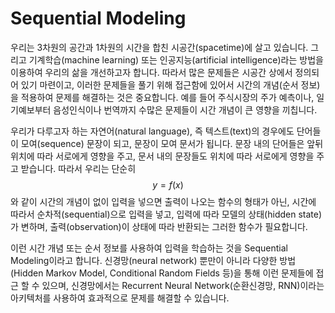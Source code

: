 # Sequential Modeling

우리는 3차원의 공간과 1차원의 시간을 합친 시공간(spacetime)에 살고 있습니다. 그리고 기계학습(machine learning) 또는 인공지능(artificial intelligence)라는 방법을 이용하여 우리의 삶을 개선하고자 합니다. 따라서 많은 문제들은 시공간 상에서 정의되어 있기 마련이고, 이러한 문제들을 풀기 위해 접근함에 있어서 시간의 개념(순서 정보)을 적용하여 문제를 해결하는 것은 중요합니다. 예를 들어 주식시장의 주가 예측이나, 일기예보부터 음성인식이나 번역까지 수많은 문제들이 시간 개념이 큰 영향을 끼칩니다.

우리가 다루고자 하는 자연어(natural language), 즉 텍스트(text)의 경우에도 단어들이 모여(sequence) 문장이 되고, 문장이 모여 문서가 됩니다. 문장 내의 단어들은 앞뒤 위치에 따라 서로에게 영향을 주고, 문서 내의 문장들도 위치에 따라 서로에게 영향을 주고 받습니다. 따라서 우리는 단순히 $$ y=f(x) $$와 같이 시간의 개념이 없이 입력을 넣으면 출력이 나오는 함수의 형태가 아닌, 시간에 따라서 순차적(sequential)으로 입력을 넣고, 입력에 따라 모델의 상태(hidden state)가 변하며, 출력(observation)이 상태에 따라 반환되는 그러한 함수가 필요합니다.

이런 시간 개념 또는 순서 정보를 사용하여 입력을 학습하는 것을 Sequential Modeling이라고 합니다. 신경망(neural network) 뿐만이 아니라 다양한 방법(Hidden Markov Model, Conditional Random Fields 등)을 통해 이런 문제들에 접근 할 수 있으며, 신경망에서는 Recurrent Neural Network(순환신경망, RNN)이라는 아키텍처를 사용하여 효과적으로 문제를 해결할 수 있습니다.
